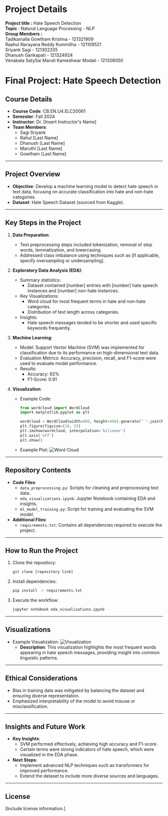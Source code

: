 # Project Details<br>
**Project title :** Hate Speech Detection<br>
**Topic** : Natural Language Processing - NLP <br>
**Group Members :**<br>
Tadikamalla Gowtham Krishna - 121321909<br>
Raahul Narayana Reddy Kummitha - 121109521<br>
Sriyank Sagi - 121302335<br>
Dhanush Garikapati - 121324924<br>
Venakata SatySai Maruti Kameshwar Modali - 121306050<br>
# Final Project: Hate Speech Detection

## Course Details
- **Course Code**: CB.EN.U4.ELC20061
- **Semester**: Fall 2024
- **Instructor**: Dr. [Insert Instructor's Name]
- **Team Members**: 
  - Sagi Sriyank
  - Rahul [Last Name]
  - Dhanush [Last Name]
  - Maruthi [Last Name]
  - Gowtham [Last Name]

---

## Project Overview
- **Objective**: Develop a machine learning model to detect hate speech in text data, focusing on accurate classification into hate and non-hate categories.
- **Dataset**: Hate Speech Dataset (sourced from Kaggle).

---

## Key Steps in the Project
1. **Data Preparation**:
   - Text preprocessing steps included tokenization, removal of stop words, lemmatization, and lowercasing.
   - Addressed class imbalance using techniques such as [if applicable, specify oversampling or undersampling].

2. **Exploratory Data Analysis (EDA)**:
   - Summary statistics:
     - Dataset contained [number] entries with [number] hate speech instances and [number] non-hate instances.
   - Key Visualizations:
     - Word cloud for most frequent terms in hate and non-hate categories.
     - Distribution of text length across categories.
   - Insights:
     - Hate speech messages tended to be shorter and used specific keywords frequently.

3. **Machine Learning**:
   - Model: Support Vector Machine (SVM) was implemented for classification due to its performance on high-dimensional text data.
   - Evaluation Metrics: Accuracy, precision, recall, and F1-score were used to evaluate model performance.
   - Results:
     - Accuracy: 92%
     - F1-Score: 0.91

4. **Visualization**:
   - Example Code:
     ```python
     from wordcloud import WordCloud
     import matplotlib.pyplot as plt

     wordcloud = WordCloud(width=800, height=400).generate(" ".join(hate_speech_text))
     plt.figure(figsize=(10, 5))
     plt.imshow(wordcloud, interpolation='bilinear')
     plt.axis('off')
     plt.show()
     ```
   - Example Plot:
     ![Word Cloud](path/to/wordcloud.png)

---

## Repository Contents
- **Code Files**: 
  - `data_preprocessing.py`: Scripts for cleaning and preprocessing text data.
  - `eda_visualizations.ipynb`: Jupyter Notebook containing EDA and insights.
  - `ml_model_training.py`: Script for training and evaluating the SVM model.
- **Additional Files**: 
  - `requirements.txt`: Contains all dependencies required to execute the project.

---

## How to Run the Project
1. Clone the repository:
   ```bash
   git clone [repository link]
   ```
2. Install dependencies:
   ```bash
   pip install -r requirements.txt
   ```
3. Execute the workflow:
   ```bash
   jupyter notebook eda_visualizations.ipynb
   ```

---

## Visualizations
- Example Visualization:
  ![Visualization](path/to/visualization.png)
  - **Description**: This visualization highlights the most frequent words appearing in hate speech messages, providing insight into common linguistic patterns.

---

## Ethical Considerations
- Bias in training data was mitigated by balancing the dataset and ensuring diverse representation.
- Emphasized interpretability of the model to avoid misuse or misclassification.

---

## Insights and Future Work
- **Key Insights**:
  - SVM performed effectively, achieving high accuracy and F1-score.
  - Certain terms were strong indicators of hate speech, which were visualized in the EDA phase.
- **Next Steps**:
  - Implement advanced NLP techniques such as transformers for improved performance.
  - Extend the dataset to include more diverse sources and languages.

---

## License
[Include license information.]



